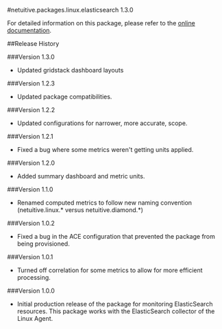 #netuitive.packages.linux.elasticsearch 1.3.0

For detailed information on this package, please refer to the [online documentation](https://help.netuitive.com/Content/Integrations/elastic_search.htm).

##Release History

###Version 1.3.0

* Updated gridstack dashboard layouts 

###Version 1.2.3

* Updated package compatibilities.

###Version 1.2.2

* Updated configurations for narrower, more accurate, scope.

###Version 1.2.1

* Fixed a bug where some metrics weren't getting units applied.

###Version 1.2.0

* Added summary dashboard and metric units.

###Version 1.1.0

* Renamed computed metrics to follow new naming convention (netuitive.linux.* versus netuitive.diamond.*)

###Version 1.0.2

* Fixed a bug in the ACE configuration that prevented the package from being provisioned.

###Version 1.0.1

* Turned off correlation for some metrics to allow for more efficient processing.

###Version 1.0.0

* Initial production release of the package for monitoring ElasticSearch resources.  This package works with the ElasticSearch collector of the Linux Agent.
